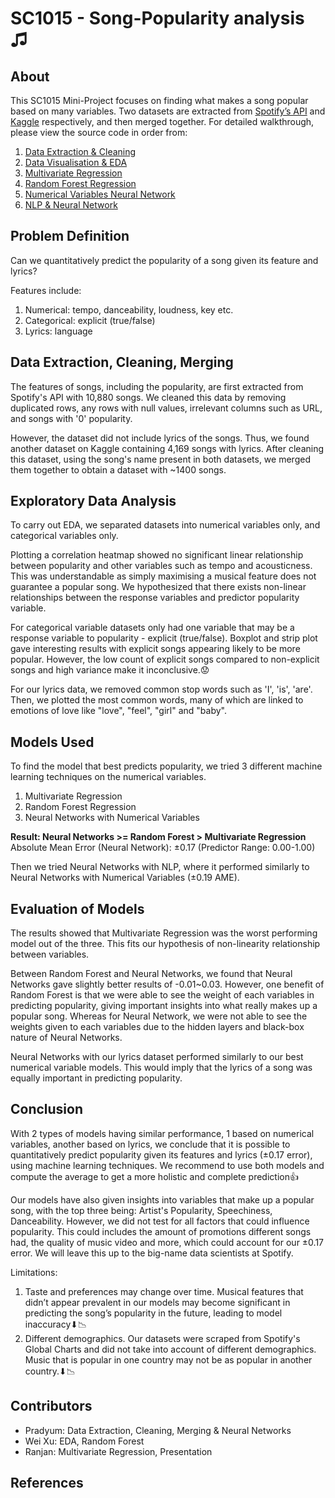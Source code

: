 # SC1015 - Song-Popularity analysis ♫

## About

This SC1015 Mini-Project focuses on finding what makes a song popular based on many variables. Two datasets are extracted from [Spotify’s API](https://developer.spotify.com/documentation/web-api/) and [Kaggle](https://www.kaggle.com/datasets/neisse/scrapped-lyrics-from-6-genres?resource=download) respectively, and then merged together. For detailed walkthrough, please view the source code in order from:

1. [Data Extraction & Cleaning](https://github.com/pradyumn5000/DSAI_Project/blob/main/data_cleaning.ipynb)
2. [Data Visualisation & EDA](https://github.com/pradyumn5000/DSAI_Project/blob/main/EDA.ipynb)
3. [Multivariate Regression](https://github.com/pradyumn5000/DSAI_Project/blob/main/Muti_Var%20Regression.ipynb)
4. [Random Forest Regression](https://github.com/pradyumn5000/DSAI_Project/blob/main/random_forest.ipynb)
5. [Numerical Variables Neural Network](https://github.com/pradyumn5000/DSAI_Project/blob/main/neural_network.ipynb)
6. [NLP & Neural Network](https://github.com/pradyumn5000/DSAI_Project/blob/main/nlp.ipynb)

## Problem Definition
Can we quantitatively predict the popularity of a song given its feature and lyrics?

Features include:

1. Numerical: tempo, danceability, loudness, key etc. 
2. Categorical: explicit (true/false)
3. Lyrics: language

## Data Extraction, Cleaning, Merging
The features of songs, including the popularity, are first extracted from Spotify's API with 10,880 songs. We cleaned this data by removing duplicated rows, any rows with null values,  irrelevant columns such as URL, and songs with '0' popularity.


However, the dataset did not include lyrics of the songs. Thus, we found another dataset on Kaggle containing 4,169 songs with lyrics. After cleaning this dataset, using the song's name present in both datasets, we merged them together to obtain a dataset with ~1400 songs.

## Exploratory Data Analysis
To carry out EDA, we separated datasets into numerical variables only, and categorical variables only.

Plotting a correlation heatmap showed no significant linear relationship between popularity and other variables such as tempo and acousticness. This was understandable as simply maximising a musical feature does not guarantee a popular song. We hypothesized that there exists non-linear relationships between the response variables and predictor popularity variable.


For categorical variable datasets only had one variable that may be a response variable to popularity - explicit (true/false). Boxplot and strip plot gave interesting results with explicit songs appearing likely to be more popular. However, the low count of explicit songs compared to non-explicit songs and high variance make it inconclusive.😟

For our lyrics data, we removed common stop words such as 'I', 'is', 'are'. Then, we plotted the most common words, many of which are linked to emotions of love like "love", "feel", "girl" and "baby".

## Models Used
To find the model that best predicts popularity, we tried 3 different machine learning techniques on the numerical variables. 
1. Multivariate Regression
2. Random Forest Regression
3. Neural Networks with Numerical Variables


**Result: Neural Networks >= Random Forest > Multivariate Regression**
Absolute Mean Error (Neural Network): ±0.17 (Predictor Range: 0.00-1.00)

Then we tried Neural Networks with NLP, where it performed similarly to Neural Networks with Numerical Variables (±0.19 AME).

## Evaluation of Models
The results showed that Multivariate Regression was the worst performing model out of the three. This fits our hypothesis of non-linearity relationship between variables.

Between Random Forest and Neural Networks, we found that Neural Networks gave slightly better results of -0.01~0.03. However, one benefit of Random Forest is that we were able to see the weight of each variables in predicting popularity, giving important insights into what really makes up a popular song. Whereas for Neural Network, we were not able to see the weights given to each variables due to the hidden layers and black-box nature of Neural Networks.


Neural Networks with our lyrics dataset performed similarly to our best numerical variable models. This would imply that the lyrics of a song was equally important in predicting popularity.

## Conclusion
With 2 types of models having similar performance, 1 based on numerical variables, another based on lyrics, we conclude that it is possible to quantitatively predict popularity given its features and lyrics (±0.17 error), using machine learning techniques. We recommend to use both models and compute the average to get a more holistic and complete prediction👍


Our models have also given insights into variables that make up a popular song, with the top three being: Artist's Popularity, Speechiness, Danceability. However, we did not test for all factors that could influence popularity. This could includes the amount of promotions different songs had, the quality of music video and more, which could account for our ±0.17 error. We will leave this up to the big-name data scientists at Spotify.

Limitations:
1. Taste and preferences may change over time. Musical features that didn’t appear prevalent in our models may become significant in predicting the song’s popularity in the future, leading to model inaccuracy⬇📉
2. Different demographics. Our datasets were scraped from Spotify's Global Charts and did not take into account of different demographics. Music that is popular in one country may not be as popular in another country.⬇📉

## Contributors
- Pradyum: Data Extraction, Cleaning, Merging & Neural Networks
- Wei Xu: EDA, Random Forest
- Ranjan: Multivariate Regression, Presentation
## References
